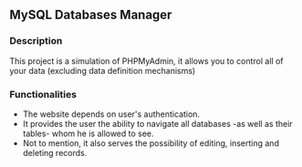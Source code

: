 ## MySQL Databases Manager

<h3>Description</h3>
<p>This project is a simulation of PHPMyAdmin, it allows you to control all of your data (excluding data definition mechanisms)</p>

<h3>Functionalities</h3>

<ul>
  <li>The website depends on user's authentication.</li>
  <li>It provides the user the ability to navigate all databases -as well as their tables- whom he is allowed to see.</li>
  <li>Not to mention, it also serves the possibility of editing, inserting and deleting records.</li>
</ul>
